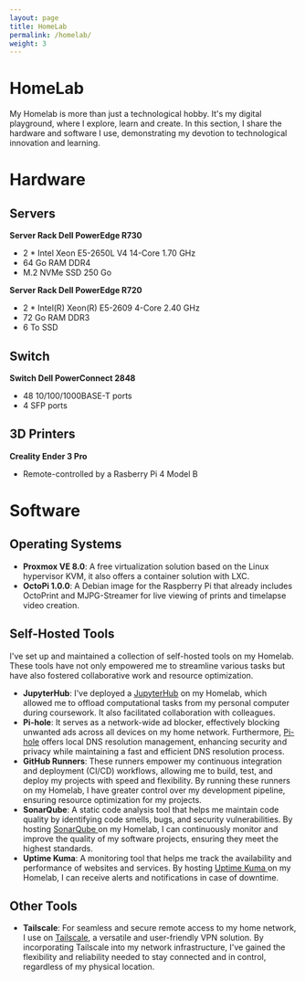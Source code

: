 ```yaml
---
layout: page
title: HomeLab
permalink: /homelab/
weight: 3
---
```


# **HomeLab**
My Homelab is more than just a technological hobby. It's my digital playground, where I explore, learn and create. In this section, I share the hardware and software I use, demonstrating my devotion to technological innovation and learning.

# Hardware
## Servers
**Server Rack Dell PowerEdge R730**
- 2 * Intel Xeon E5-2650L V4 14-Core 1.70 GHz 
- 64 Go RAM DDR4
- M.2 NVMe SSD 250 Go

**Server Rack Dell PowerEdge R720**
- 2 * Intel(R) Xeon(R) E5-2609 4-Core 2.40 GHz
- 72 Go RAM DDR3
- 6 To SSD

## Switch
**Switch Dell PowerConnect 2848**
- 48 10/100/1000BASE-T ports
- 4 SFP ports

## 3D Printers
**Creality Ender 3 Pro**
- Remote-controlled by a Rasberry Pi 4 Model B

# Software

## Operating Systems
- **Proxmox VE 8.0**: A free virtualization solution based on the Linux hypervisor KVM, it also offers a container solution with LXC.
- **OctoPi 1.0.0**: A Debian image for the Raspberry Pi that already includes OctoPrint and MJPG-Streamer for live viewing of prints and timelapse video creation.

## Self-Hosted Tools

I've set up and maintained a collection of self-hosted tools on my Homelab. These tools have not only empowered me to streamline various tasks but have also fostered collaborative work and resource optimization.

- **JupyterHub**: I've deployed a <a href="https://jupyter.org/hub">JupyterHub</a> on my Homelab, which allowed me to offload computational tasks from my personal computer during coursework. It also facilitated collaboration with colleagues.
- **Pi-hole**: It serves as a network-wide ad blocker, effectively blocking unwanted ads across all devices on my home network. Furthermore, <a href="https://pi-hole.net/">Pi-hole</a> offers local DNS resolution management, enhancing security and privacy while maintaining a fast and efficient DNS resolution process.
- **GitHub Runners**: These runners empower my continuous integration and deployment (CI/CD) workflows, allowing me to build, test, and deploy my projects with speed and flexibility. By running these runners on my Homelab, I have greater control over my development pipeline, ensuring resource optimization for my projects.
- **SonarQube**: A static code analysis tool that helps me maintain code quality by identifying code smells, bugs, and security vulnerabilities. By hosting <a href="https://www.sonarsource.com/products/sonarqube/"> SonarQube </a> on my Homelab, I can continuously monitor and improve the quality of my software projects, ensuring they meet the highest standards.
- **Uptime Kuma**: A monitoring tool that helps me track the availability and performance of websites and services. By hosting <a href="https://uptime.kuma.pet/"> Uptime Kuma </a> on my Homelab, I can receive alerts and notifications in case of downtime.


## Other Tools
- **Tailscale**: For seamless and secure remote access to my home network, I use on <a href="https://tailscale.com/">Tailscale</a>, a versatile and user-friendly VPN solution. By incorporating Tailscale into my network infrastructure, I've gained the flexibility and reliability needed to stay connected and in control, regardless of my physical location.
<!-- Cloudflare -->
